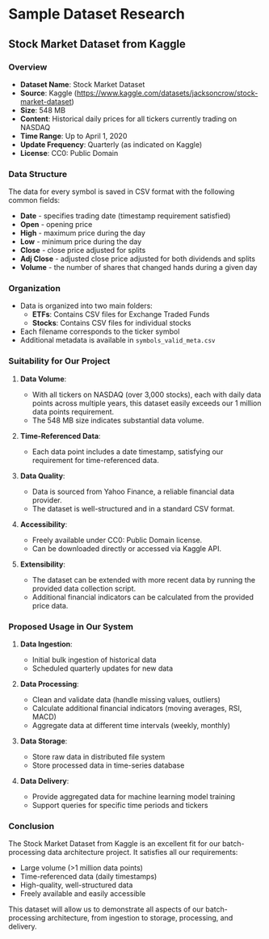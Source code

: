 # Sample Dataset Research

## Stock Market Dataset from Kaggle

### Overview
- **Dataset Name**: Stock Market Dataset
- **Source**: Kaggle (https://www.kaggle.com/datasets/jacksoncrow/stock-market-dataset)
- **Size**: 548 MB
- **Content**: Historical daily prices for all tickers currently trading on NASDAQ
- **Time Range**: Up to April 1, 2020
- **Update Frequency**: Quarterly (as indicated on Kaggle)
- **License**: CC0: Public Domain

### Data Structure
The data for every symbol is saved in CSV format with the following common fields:
- **Date** - specifies trading date (timestamp requirement satisfied)
- **Open** - opening price
- **High** - maximum price during the day
- **Low** - minimum price during the day
- **Close** - close price adjusted for splits
- **Adj Close** - adjusted close price adjusted for both dividends and splits
- **Volume** - the number of shares that changed hands during a given day

### Organization
- Data is organized into two main folders:
  - **ETFs**: Contains CSV files for Exchange Traded Funds
  - **Stocks**: Contains CSV files for individual stocks
- Each filename corresponds to the ticker symbol
- Additional metadata is available in `symbols_valid_meta.csv`

### Suitability for Our Project
1. **Data Volume**: 
   - With all tickers on NASDAQ (over 3,000 stocks), each with daily data points across multiple years, this dataset easily exceeds our 1 million data points requirement.
   - The 548 MB size indicates substantial data volume.

2. **Time-Referenced Data**:
   - Each data point includes a date timestamp, satisfying our requirement for time-referenced data.

3. **Data Quality**:
   - Data is sourced from Yahoo Finance, a reliable financial data provider.
   - The dataset is well-structured and in a standard CSV format.

4. **Accessibility**:
   - Freely available under CC0: Public Domain license.
   - Can be downloaded directly or accessed via Kaggle API.

5. **Extensibility**:
   - The dataset can be extended with more recent data by running the provided data collection script.
   - Additional financial indicators can be calculated from the provided price data.

### Proposed Usage in Our System
1. **Data Ingestion**:
   - Initial bulk ingestion of historical data
   - Scheduled quarterly updates for new data

2. **Data Processing**:
   - Clean and validate data (handle missing values, outliers)
   - Calculate additional financial indicators (moving averages, RSI, MACD)
   - Aggregate data at different time intervals (weekly, monthly)

3. **Data Storage**:
   - Store raw data in distributed file system
   - Store processed data in time-series database

4. **Data Delivery**:
   - Provide aggregated data for machine learning model training
   - Support queries for specific time periods and tickers

### Conclusion
The Stock Market Dataset from Kaggle is an excellent fit for our batch-processing data architecture project. It satisfies all our requirements:
- Large volume (>1 million data points)
- Time-referenced data (daily timestamps)
- High-quality, well-structured data
- Freely available and easily accessible

This dataset will allow us to demonstrate all aspects of our batch-processing architecture, from ingestion to storage, processing, and delivery.
